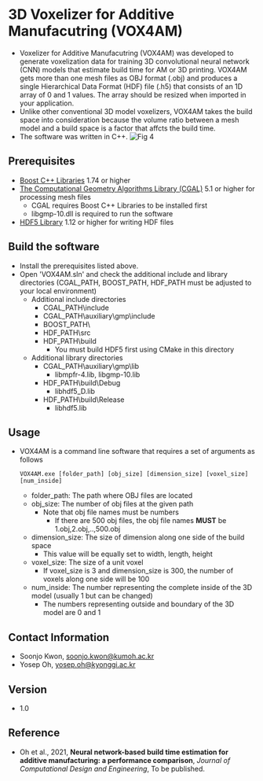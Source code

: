 # 3D Voxelizer for Additive Manufacutring (VOX4AM)
- Voxelizer for Additive Manufacutring (VOX4AM) was developed to generate voxelization data for training 3D convolutional neural network (CNN) models that estimate build time for AM or 3D printing. VOX4AM gets more than one mesh files as OBJ format (.obj) and produces a single Hierarchical Data Format (HDF) file (.h5) that consists of an 1D array of 0 and 1 values. The array should be resized when imported in your application.
- Unlike other conventional 3D model voxelizers, VOX4AM takes the build space into consideration because the volume ratio between a mesh model and a build space is a factor that affcts the build time. 
- The software was written in C++.
![Fig 4](https://user-images.githubusercontent.com/67339153/120209624-dcff3700-c269-11eb-933a-4064a32ef2f8.jpg)
## Prerequisites
- [Boost C++ Libraries](https://www.boost.org/) 1.74 or higher
- [The Computational Geometry Algorithms Library (CGAL)](https://www.cgal.org/download.html) 5.1 or higher for processing mesh files
  - CGAL requires Boost C++ Libraries to be installed first
  - libgmp-10.dll is required to run the software
- [HDF5 Library](https://www.hdfgroup.org/downloads/hdf5/source-code/) 1.12  or higher for writing HDF files
## Build the software
- Install the prerequisites listed above.
- Open 'VOX4AM.sln' and check the additional include and library directories (CGAL_PATH, BOOST_PATH, HDF_PATH must be adjusted to your local environment)
  - Additional include directories
    - CGAL_PATH\include
    - CGAL_PATH\auxiliary\gmp\include
    - BOOST_PATH\
    - HDF_PATH\src
    - HDF_PATH\build
      - You must build HDF5 first using CMake in this directory
  - Additional library directories
    - CGAL_PATH\auxiliary\gmp\lib
      - libmpfr-4.lib, libgmp-10.lib
    - HDF_PATH\build\Debug
      - libhdf5_D.lib
    - HDF_PATH\build\Release
      - libhdf5.lib
## Usage
- VOX4AM is a command line software that requires a set of arguments as follows
  ```
  VOX4AM.exe [folder_path] [obj_size] [dimension_size] [voxel_size] [num_inside]
  ```
    - folder_path: The path where OBJ files are located
    - obj_size: The number of obj files at the given path
      - Note that obj file names must be numbers
        - If there are 500 obj files, the obj file names **MUST** be 1.obj,2.obj,..,500.obj
    - dimension_size: The size of dimension along one side of the build space
      - This value will be equally set to width, length, height
    - voxel_size: The size of a unit voxel
      - If voxel_size is 3 and dimension_size is 300, the number of voxels along one side will be 100
    - num_inside: The number representing the complete inside of the 3D model (usually 1 but can be changed)
      - The numbers representing outside and boundary of the 3D model are 0 and 1
## Contact Information
- Soonjo Kwon, soonjo.kwon@kumoh.ac.kr
- Yosep Oh, yosep.oh@kyonggi.ac.kr
## Version
- 1.0
## Reference
- Oh et al., 2021, **Neural network-based build time estimation for additive manufacturing: a performance comparison**, *Journal of Computational Design and Engineering*, To be published.
